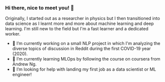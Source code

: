 ### Hi there, nice to meet you! 👋

Originally, I started out as a researcher in physics but I then transitioned into data science as I learnt more and more about machine learning and deep learning. I'm still new to the field but I'm a fast learner and a dedicated worker.  
- 🔭 I’m currently working on a small NLP project in which I'm analyzing the diverse topics of discussion in Reddit during the first COVID-19 year (2020).
- 🌱 I’m currently learning MLOps by following the course on coursera from Andrew Ng.
- 🤔 I’m looking for help with landing my first job as a data scientist or ML engineer!
   
<!--
**chanthbouala/chanthbouala** is a ✨ _special_ ✨ repository because its `README.md` (this file) appears on your GitHub profile.

Here are some ideas to get you started:

- 🔭 I’m currently working on ...
- 🌱 I’m currently learning ...
- 👯 I’m looking to collaborate on ...
- 🤔 I’m looking for help with ...
- 💬 Ask me about ...
- 📫 How to reach me: ...
- 😄 Pronouns: ...
- ⚡ Fun fact: ...
-->
